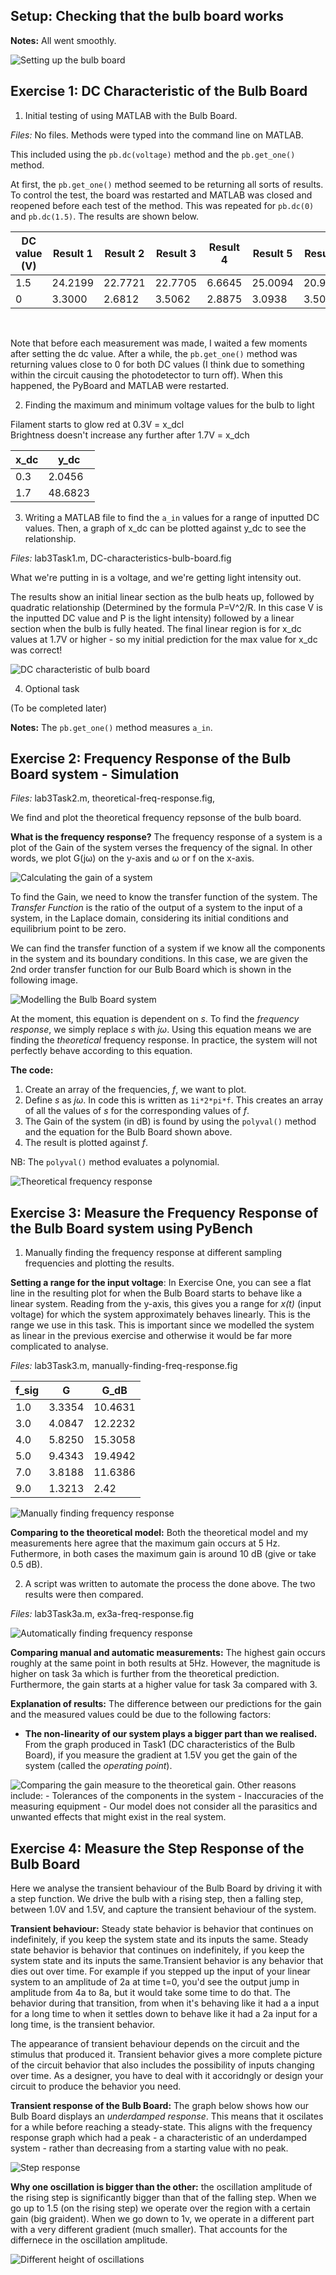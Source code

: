 ## Setup: Checking that the bulb board works

**Notes:** All went smoothly. <br />

<img src="setting-up-bulb-board.jpg" alt="Setting up the bulb board"/>

## Exercise 1: DC Characteristic of the Bulb Board

1. Initial testing of using MATLAB with the Bulb Board. <br /> 

*Files:* No files. Methods were typed into the command line on MATLAB. <br />

This included using the ```pb.dc(voltage)``` method and the  ```pb.get_one()``` method. <br /> 

At first, the ```pb.get_one()``` method seemed to be returning all sorts of results. To control the test, the board was restarted and MATLAB was closed and reopened before each test of the method. This was repeated for ```pb.dc(0)``` and ```pb.dc(1.5)```. The results are shown below. <br />

| DC value (V) | Result 1 | Result 2 | Result 3 | Result 4 | Result 5 | Result 6 | Result 7 | Average |
|--------------|----------|----------|----------|----------|----------|----------|----------|---------|
| 1.5          | 24.2199  | 22.7721  | 22.7705  | 6.6645   | 25.0094  | 20.9199  | 20.5025  | 22.6990 |
| 0            | 3.3000   | 2.6812   | 3.5062   | 2.8875   | 3.0938   | 3.5062   | 3.3000   | 3.1821  |

<br /> 

 Note that before each measurement was made, I waited a few moments after setting the dc value. After a while, the ```pb.get_one()``` method was returning values close to 0 for both DC values (I think due to something within the circuit causing the photodetector to turn off). When this happened, the PyBoard and MATLAB were restarted. <br /> 

2. Finding the maximum and minimum voltage values for the bulb to light <br />

Filament starts to glow red at 0.3V = x_dcl <br />
Brightness doesn't increase any further after 1.7V = x_dch <br />

| x_dc | y_dc    |
|------|---------|
| 0.3  | 2.0456  |
| 1.7  | 48.6823 |

3. Writing a MATLAB file to find the ```a_in``` values for a range of inputted DC values. Then, a graph of x_dc can be plotted against y_dc to see the relationship. <br />

*Files:* lab3Task1.m, DC-characteristics-bulb-board.fig <br />

What we're putting in is a voltage, and we're getting light intensity out. <br />

The results show an initial linear section as the bulb heats up, followed by quadratic relationship (Determined by the formula P=V^2/R. In this case V is the inputted DC value and P is the light intensity) followed by a linear section when the bulb is fully heated. The final linear region is for x_dc values at 1.7V or higher - so my initial prediction for the max value for x_dc was correct! <br /> 

<img src="DC-characteristics-bulb-board.png" alt="DC characteristic of bulb board"/>

4. Optional task

(To be completed later) <br />

**Notes:** The ```pb.get_one()``` method measures ```a_in```. <br />

## Exercise 2: Frequency Response of the Bulb Board system - Simulation

*Files:* lab3Task2.m, theoretical-freq-response.fig,  <br />

We find and plot the theoretical frequency repsonse of the bulb board. <br />

**What is the frequency response?** The frequency response of a system is a plot of the Gain of the system verses the frequency of the signal. In other words, we plot G(jω) on the y-axis and ω or f on the x-axis.

<img src="gain-formula.PNG" alt="Calculating the gain of a system"/> 

To find the Gain, we need to know the transfer function of the system. The _Transfer Function_ is the ratio of the output of a system to the input of a system, in the Laplace domain, considering its initial conditions and equilibrium point to be zero.<br />

We can find the transfer function of a system if we know all the components in the system and its boundary conditions. In this case, we are given the 2nd order transfer function for our Bulb Board which is shown in the following image.

<img src="modelling-bulb-board-system.jpg" alt="Modelling the Bulb Board system"/> 

At the moment, this equation is dependent on _s_. To find the _frequency response_, we simply replace _s_ with _jω_. Using this equation means we are finding the _theoretical_ frequency response. In practice, the system will not perfectly behave according to this equation.

**The code:** 
1. Create an array of the frequencies, _f_, we want to plot.
2. Define _s_ as _jω_. In code this is written as ```1i*2*pi*f```. This creates an array of all the values of _s_ for the corresponding values of _f_.
3. The Gain of the system (in dB) is found by using the ```polyval()``` method and the equation for the Bulb Board shown above.
4. The result is plotted against _f_.

NB: The ```polyval()``` method evaluates a polynomial.

<img src="theoretical-freq-response.png" alt="Theoretical frequency response"/> 

## Exercise 3: Measure the Frequency Response of the Bulb Board system using PyBench

1. Manually finding the frequency response at different sampling frequencies and plotting the results.

**Setting a range for the input voltage**: In Exercise One, you can see a flat line in the resulting plot for when the Bulb Board starts to behave like a linear system. Reading from the y-axis, this gives you a range for _x(t)_ (input voltage) for which the system approximately behaves linearly. This is the range we use in this task. This is important since we modelled the system as linear in the previous exercise and otherwise it would be far more complicated to analyse.

*Files:* lab3Task3.m, manually-finding-freq-response.fig <br />

| f_sig | G      | G_dB    |
|-------|--------|---------|
| 1.0   | 3.3354 | 10.4631 |
| 3.0   | 4.0847 | 12.2232 |
| 4.0   | 5.8250 | 15.3058 |
| 5.0   | 9.4343 | 19.4942 |
| 7.0   | 3.8188 | 11.6386 |
| 9.0   | 1.3213 | 2.42    |

<img src="manually-finding-freq-response.png" alt="Manually finding frequency response"/> 

**Comparing to the theoretical model:** Both the theoretical model and my measurements here agree that the maximum gain occurs at 5 Hz. Futhermore, in both cases the maximum gain is around 10 dB (give or take 0.5 dB).

2. A script was written to automate the process the done above. The two results were then compared.

*Files:* lab3Task3a.m, ex3a-freq-response.fig <br />

<img src="ex3a-freq-response.png" alt="Automatically finding frequency response"/> 

**Comparing manual and automatic measurements:** The highest gain occurs roughly at the same point in both results at 5Hz. However, the magnitude is higher on task 3a which is further from the theoretical prediction. Furthermore, the gain starts at a higher value for task 3a compared with 3. <br />

**Explanation of results:** The difference between our predictions for the gain and the measured values could be due to the following factors:
- **The non-linearity of our system plays a bigger part than we realised.**
From the graph produced in Task1 (DC characteristics of the Bulb Board), if you measure the gradient at 1.5V you get the gain of the system (called the _operating point_).
<img src="differences_in_gain.jpg" alt="Comparing the gain measure to the theoretical gain."/> 
Other reasons include:
- Tolerances of the components in the system
- Inaccuracies of the measuring equipment
- Our model does not consider all the parasitics and unwanted effects that might exist in the real system.


## Exercise 4: Measure the Step Response of the Bulb Board

Here we analyse the transient behaviour of the Bulb Board by driving it with a step function. We drive the bulb with a rising step, then a falling step, between 1.0V and 1.5V, and capture the transient behaviour of the system. <br />

**Transient behaviour:** Steady state behavior is behavior that continues on indefinitely, if you keep the system state and its inputs the same. Steady state behavior is behavior that continues on indefinitely, if you keep the system state and its inputs the same.Transient behavior is any behavior that dies out over time. For example if you stepped up the input of your linear system to an amplitude of 2a at time t=0, you'd see the output jump in amplitude from 4a to 8a, but it would take some time to do that. The behavior during that transition, from when it's behaving like it had a a input for a long time to when it settles down to behave like it had a 2a input for a long time, is the transient behavior. <br />

The appearance of transient behaviour depends on the circuit and the stimulus that produced it. Transient behavior gives a more complete picture of the circuit behavior that also includes the possibility of inputs changing over time. As a designer, you have to deal with it accoridngly or design your circuit to produce the behavior you need.<br />

**Transient response of the Bulb Board:** The graph below shows how our Bulb Board displays an _underdamped response_. This means that it oscilates for a while before reaching a steady-state. This aligns with the frequency response graph which had a peak - a characteristic of an underdamped system - rather than decreasing from a starting value with no peak.

<img src="step-respsonse.png" alt="Step response"/> 

**Why one oscillation is bigger than the other:** the oscillation amplitude of the rising step is significantly bigger than that of the falling step. When we go up to 1.5 (on the rising step) we operate over the region with a certain gain (big graident). When we go down to 1v, we operate in a different part with a very different gradient (much smaller). That accounts for the differnece in the oscillation amplitude.

<img src="lab3ex4.png" alt="Different height of oscillations"/> 
